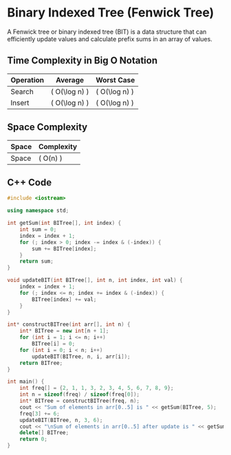# Binary Indexed Tree (Fenwick Tree)

A Fenwick tree or binary indexed tree (BIT) is a data structure that can efficiently update values and calculate prefix sums in an array of values.

## Time Complexity in Big O Notation

| Operation | Average | Worst Case |
|-----------|---------|------------|
| Search    | \( O(\log n) \) | \( O(\log n) \) |
| Insert    | \( O(\log n) \) | \( O(\log n) \) |

## Space Complexity

| Space | Complexity |
|-------|------------|
| Space | \( O(n) \) |

## C++ Code

```cpp
#include <iostream>

using namespace std;

int getSum(int BITree[], int index) {
    int sum = 0;
    index = index + 1;
    for (; index > 0; index -= index & (-index)) {
        sum += BITree[index];
    }
    return sum;
}

void updateBIT(int BITree[], int n, int index, int val) {
    index = index + 1;
    for (; index <= n; index += index & (-index)) {
        BITree[index] += val;
    }
}

int* constructBITree(int arr[], int n) {
    int* BITree = new int[n + 1];
    for (int i = 1; i <= n; i++)
        BITree[i] = 0;
    for (int i = 0; i < n; i++)
        updateBIT(BITree, n, i, arr[i]);
    return BITree;
}

int main() {
    int freq[] = {2, 1, 1, 3, 2, 3, 4, 5, 6, 7, 8, 9};
    int n = sizeof(freq) / sizeof(freq[0]);
    int* BITree = constructBITree(freq, n);
    cout << "Sum of elements in arr[0..5] is " << getSum(BITree, 5);
    freq[3] += 6;
    updateBIT(BITree, n, 3, 6);
    cout << "\nSum of elements in arr[0..5] after update is " << getSum(BITree, 5);
    delete[] BITree;
    return 0;
}
